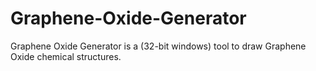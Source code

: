 # Graphene-Oxide-Generator
Graphene Oxide Generator is a (32-bit windows) tool to draw Graphene Oxide chemical structures.
